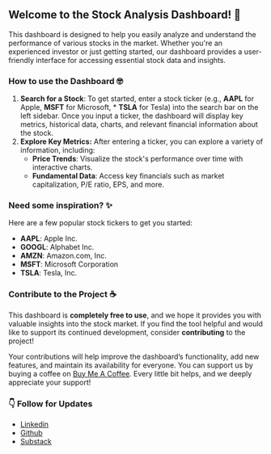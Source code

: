 ## Welcome to the Stock Analysis Dashboard! :rocket:

This dashboard is designed to help you easily analyze and understand the performance of various stocks in the market.
Whether you're an experienced investor or just getting started, our dashboard provides a user-friendly interface for
accessing essential stock data and insights.

### How to use the Dashboard :nerd_face:

1. **Search for a Stock**: To get started, enter a stock ticker (e.g., **AAPL** for Apple, **MSFT** for Microsoft, *
   **TSLA** for
   Tesla) into the search bar on the left sidebar. Once you input a ticker, the dashboard will display key metrics,
   historical data, charts, and relevant financial information about the stock.
2. **Explore Key Metrics:** After entering a ticker, you can explore a variety of information, including:
    - **Price Trends**: Visualize the stock's performance over time with interactive charts.
    - **Fundamental Data**: Access key financials such as market capitalization, P/E ratio, EPS, and more.

### Need some inspiration? :sparkles:

Here are a few popular stock tickers to get you started:

- **AAPL**: Apple Inc.
- **GOOGL**: Alphabet Inc.
- **AMZN**: Amazon.com, Inc.
- **MSFT**: Microsoft Corporation
- **TSLA**: Tesla, Inc.

### Contribute to the Project :coffee:

This dashboard is **completely free to use**, and we hope it provides you with valuable insights into the stock market.
If you find the tool helpful and would like to support its continued development, consider **contributing** to the
project!

Your contributions will help improve the dashboard’s functionality, add new features, and maintain its availability for
everyone. You can support us by buying a coffee on [Buy Me A Coffee](https://buymeacoffee.com/devpatrici0). Every little
bit helps, and we
deeply appreciate your support!

### :point_down: Follow for Updates

- [Linkedin](https://www.linkedin.com/in/ana-patr%C3%ADcia-oliveira/)
- [Github](https://github.com/paty-oliveira)
- [Substack](https://substack.com/@patrciaoliveira)
